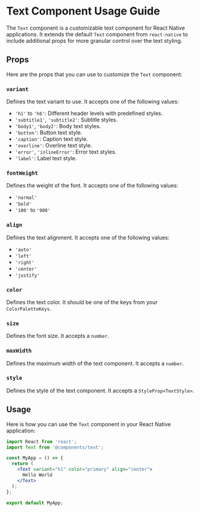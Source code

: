 # Text Component Usage Guide

The `Text` component is a customizable text component for React Native applications. It extends the default `Text` component from `react-native` to include additional props for more granular control over the text styling.

## Props

Here are the props that you can use to customize the `Text` component:

### `variant`

Defines the text variant to use. It accepts one of the following values:

- `'h1'` to `'h6'`: Different header levels with predefined styles.
- `'subtitle1'`, `'subtitle2'`: Subtitle styles.
- `'body1'`, `'body2'`: Body text styles.
- `'button'`: Button text style.
- `'caption'`: Caption text style.
- `'overline'`: Overline text style.
- `'error'`, `'inlineError'`: Error text styles.
- `'label'`: Label text style.

### `fontWeight`

Defines the weight of the font. It accepts one of the following values:

- `'normal'`
- `'bold'`
- `'100'` to `'900'`

### `align`

Defines the text alignment. It accepts one of the following values:

- `'auto'`
- `'left'`
- `'right'`
- `'center'`
- `'justify'`

### `color`

Defines the text color. It should be one of the keys from your `ColorPaletteKeys`.

### `size`

Defines the font size. It accepts a `number`.

### `maxWidth`

Defines the maximum width of the text component. It accepts a `number`.

### `style`

Defines the style of the text component. It accepts a `StyleProp<TextStyle>`.

## Usage

Here is how you can use the `Text` component in your React Native application:

```jsx
import React from 'react';
import Text from '@components/text';

const MyApp = () => {
  return (
    <Text variant="h1" color="primary" align="center">
      Hello World
    </Text>
  );
};

export default MyApp;
```
